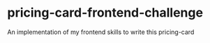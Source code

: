 # pricing-card-frontend-challenge
An implementation of my frontend skills to write this pricing-card
